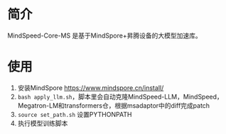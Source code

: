 # 简介

MindSpeed-Core-MS 是基于MindSpore+昇腾设备的大模型加速库。

# 使用

1. 安装MindSpore https://www.mindspore.cn/install/
2. `bash apply_llm.sh`，脚本里会自动克隆MindSpeed-LLM，MindSpeed，Megatron-LM和transformers仓，根据msadaptor中的diff完成patch
3. `source set_path.sh` 设置PYTHONPATH
4. 执行模型训练脚本
